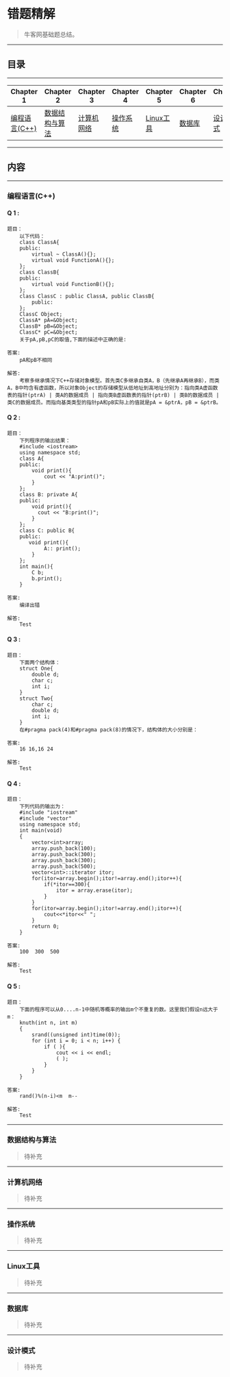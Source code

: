 # 错题精解

> 牛客网基础题总结。

---

## 目录

---

| Chapter 1 | Chapter 2 | Chapter 3| Chapter 4 | Chapter 5 | Chapter 6 | Chapter 7 |
| --------- | --------- | --------- | --------- | --------- | -------- | --------- | 
|[编程语言(C++)](#prog)|[数据结构与算法](#ds)|[计算机网络](#net)|[操作系统](#os)|[Linux工具](#inx)|[数据库](#db)|[设计模式](#des)| 

---

## 内容

---

### <span id = "prog">编程语言(C++)</span>

#### Q 1 : 

    题目：
        以下代码：
        class ClassA{
        public:
            virtual ~ ClassA(){};
            virtual void FunctionA(){};
        };
        class ClassB{
        public:
            virtual void FunctionB(){};
        };
        class ClassC : public ClassA, public ClassB{
            public:
        };
        ClassC Object; 
        ClassA* pA=&Object; 
        ClassB* pB=&Object;
        ClassC* pC=&Object; 
        关于pA,pB,pC的取值,下面的描述中正确的是:
   
    答案: 
        pA和pB不相同

    解答:
        考察多继承情况下C++存储对象模型。首先类C多继承自类A，B（先继承A再继承B），而类A，B中均含有虚函数，所以对象Object的存储模型从低地址到高地址分别为：指向类A虚函数表的指针(ptrA) | 类A的数据成员 | 指向类B虚函数表的指针(ptrB) | 类B的数据成员 | 类C的数据成员。而指向基类类型的指针pA和pB实际上的值就是pA = &ptrA，pB = &ptrB。

#### Q 2 : 

    题目：
        下列程序的输出结果：
        #include <iostream>
        using namespace std;
        class A{
        public:
            void print(){
                cout << "A:print()";
            }            
        };
        class B: private A{
        public:
            void print(){
              cout << "B:print()";
            }
        };
        class C: public B{
        public:
           void print(){
                A:: print();
            }
        };
        int main(){
            C b;
            b.print();
        }
   
    答案: 
        编译出错

    解答:
        Test

#### Q 3 : 

    题目：
        下面两个结构体：
        struct One{
            double d;
            char c;
            int i;
        }
        struct Two{
            char c;
            double d;
            int i;
        }
        在#pragma pack(4)和#pragma pack(8)的情况下，结构体的大小分别是：
   
    答案: 
        16 16,16 24

    解答:
        Test


#### Q 4 : 

    题目：
        下列代码的输出为：
        #include "iostream"  
        #include "vector"  
        using namespace std;    
        int main(void)  
        {  
            vector<int>array;  
            array.push_back(100);  
            array.push_back(300);  
            array.push_back(300);  
            array.push_back(500);  
            vector<int>::iterator itor;  
            for(itor=array.begin();itor!=array.end();itor++){  
                if(*itor==300){  
                    itor = array.erase(itor);  
                }  
            }  
            for(itor=array.begin();itor!=array.end();itor++){  
                cout<<*itor<<" ";  
            }  
            return 0;  
        }  
   
    答案: 
        100  300  500

    解答:
        Test

#### Q 5 : 

    题目：
        下面的程序可以从0....n-1中随机等概率的输出m个不重复的数。这里我们假设n远大于m：
        knuth(int n, int m)
        { 
            srand((unsigned int)time(0)); 
            for (int i = 0; i < n; i++) { 
                if ( ){ 
                    cout << i << endl;
                    ( );
                }
            }
        } 
   
    答案: 
        rand()%(n-i)<m  m--

    解答:
        Test

---

### <span id = "ds">数据结构与算法</span>

> 待补充

---

### <span id = "net">计算机网络</span>

> 待补充

---

### <span id = "os">操作系统</span>

> 待补充

---

### <span id = "inx">Linux工具</span>

> 待补充

---

### <span id = "db">数据库</span>

> 待补充

---

### <span id = "des">设计模式</span>

> 待补充